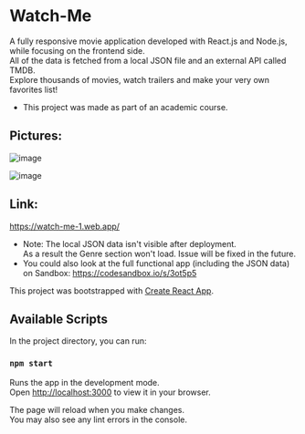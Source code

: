 # Watch-Me

A fully responsive movie application developed with React.js and Node.js, while focusing on the frontend side.\
All of the data is fetched from a local JSON file and an external API called TMDB.\
Explore thousands of movies, watch trailers and make your very own favorites list!
* This project was made as part of an academic course. 

## Pictures:

![image](https://user-images.githubusercontent.com/94289687/183048608-9352db05-5c84-4790-b3ed-01e369d2a252.png)

![image](https://user-images.githubusercontent.com/94289687/183048445-3c546be5-7cd3-479d-867a-774578d7954b.png)




## Link:
https://watch-me-1.web.app/
* Note: The local JSON data isn't visible after deployment.\
  As a result the Genre section won't load. Issue will be fixed in the future. 
* You could also look at the full functional app (including the JSON data) on Sandbox: https://codesandbox.io/s/3ot5p5

This project was bootstrapped with [Create React App](https://github.com/facebook/create-react-app).

## Available Scripts

In the project directory, you can run:

### `npm start`

Runs the app in the development mode.\
Open [http://localhost:3000](http://localhost:3000) to view it in your browser.

The page will reload when you make changes.\
You may also see any lint errors in the console.

